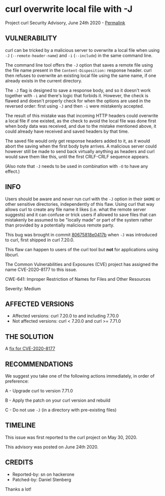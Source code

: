 curl overwrite local file with -J
=================================

Project curl Security Advisory, June 24th 2020 -
[Permalink](https://curl.se/docs/CVE-2020-8177.html)

VULNERABILITY
-------------

curl can be tricked by a malicious server to overwrite a local file when using
`-J` (`--remote-header-name`) and `-i` (`--include`) in the same command line.

The command line tool offers the `-J` option that saves a remote file using
the file name present in the `Content-Disposition:` response header. curl then
refuses to overwrite an existing local file using the same name, if one
already exists in the current directory.

The `-J` flag is designed to save a response body, and so it doesn't work
together with `-i` and there's logic that forbids it. However, the check is
flawed and doesn't properly check for when the options are used in the
reversed order: first using `-J` and then `-i` were mistakenly accepted.

The result of this mistake was that incoming HTTP headers could overwrite a
local file if one existed, as the check to avoid the local file was done first
when body data was received, and due to the mistake mentioned above, it could
already have received and saved headers by that time.

The saved file would only get response headers added to it, as it would abort
the saving when the first body byte arrives. A malicious server could however
still be made to send back virtually anything as headers and curl would save
them like this, until the first CRLF-CRLF sequence appears.

(Also note that `-J` needs to be used in combination with `-O` to have any
effect.)

INFO
----

Users should be aware and *never* run curl with the `-J` option in their
`$HOME` or other sensitive directories, independently of this flaw. Using curl
that way allows curl to create any file name it likes (i.e. what the remote
server suggests) and it can confuse or trick users if allowed to save files
that can mistakenly be assumed to be "locally made" or part of the system
rather than provided by a potentially malicious remote party.

This bug was brought in commit
[80675818e0417b](https://github.com/curl/curl/commit/80675818e0417b) when `-J`
was introduced to curl, first shipped in curl 7.20.0.

This flaw can happen to users of the curl tool but **not** for applications
using libcurl.

The Common Vulnerabilities and Exposures (CVE) project has assigned the name
CVE-2020-8177 to this issue.

CWE-641: Improper Restriction of Names for Files and Other Resources

Severity: Medium

AFFECTED VERSIONS
-----------------

- Affected versions: curl 7.20.0 to and including 7.70.0
- Not affected versions: curl < 7.20.0 and curl >= 7.71.0

THE SOLUTION
------------

A [fix for CVE-2020-8177](https://github.com/curl/curl/commit/8236aba58542c5f.patch)

RECOMMENDATIONS
--------------

We suggest you take one of the following actions immediately, in order of
preference:

 A - Upgrade curl to version 7.71.0

 B - Apply the patch on your curl version and rebuild

 C - Do not use `-J` (in a directory with pre-existing files)

TIMELINE
--------

This issue was first reported to the curl project on May 30, 2020.

This advisory was posted on June 24th 2020.

CREDITS
-------

- Reported-by: sn on hackerone
- Patched-by: Daniel Stenberg

Thanks a lot!
